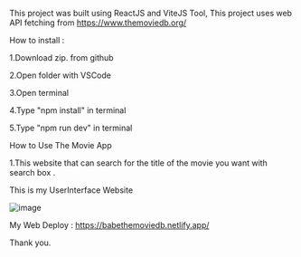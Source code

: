 This project was built using ReactJS and ViteJS Tool, This project uses web API fetching from https://www.themoviedb.org/

How to install :

1.Download zip. from github

2.Open folder with VSCode

3.Open terminal

4.Type "npm install" in terminal

5.Type "npm run dev" in terminal

How to Use The Movie App

1.This website that can search for the title of the movie you want with search box .

This is my UserInterface Website

![image](https://user-images.githubusercontent.com/115159423/212528879-cc429e1f-60ce-48f1-a091-33a8b8594964.png)

My Web Deploy : https://babethemoviedb.netlify.app/

Thank you.
